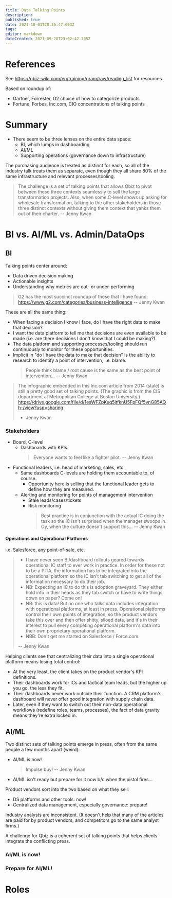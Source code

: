 ```yaml
---
title: Data Talking Points
description: 
published: true
date: 2021-10-01T20:36:47.063Z
tags: 
editor: markdown
dateCreated: 2021-09-28T23:02:42.705Z
---
```


# References
See https://qbiz-wiki.com/en/training/qram/raw/reading_list for resources.

Based on roundup of:
- Gartner, Forrester, G2 choice of how to categorize products
- Fortune, Forbes, Inc.com, CIO concentrations of talking points

# Summary
- There seem to be three lenses on the entire data space:
  - BI, which lumps in dashboarding
  - AI/ML
  - Supporting operations (governance down to infrastructure)

The purchasing audience is treated as distinct for each, so all of the industry talk treats them as separate, even though they all share 80% of the same infrastructure and relevant processes/tooling.

> The challenge is a set of talking points that allows Qbiz to pivot between these three contexts seamlessly to sell the large transformation projects. Also, when some C-level shows up asking for wholesale transformation, talking to the other stakeholders in those three distinct contexts without giving them context that yanks them out of their charter.
> -- Jenny Kwan

# BI vs. AI/ML vs. Admin/DataOps

## BI
Talking points center around:
- Data driven decision making
- Actionable insights
- Understanding why metrics are out- or under-performing

> G2 has the most succinct roundup of these that I have found: https://www.g2.com/categories/business-intelligence
> -- Jenny Kwan

These are all the same thing:
- When facing a decision I know I face, do I have the right data to make that decision?
- I want the data platform to tell me that decisions are even available to be made (i.e. are there decisions I don't know that I could be making?).
- The data platform and supporting processes/tooling should run continuously to monitor for these opportunities.
- Implicit in "do I have the data to make that decision" is the ability to research to identify a point of intervention, i.e. blame.
  > People think blame / root cause is the same as the best point of intervention...
  > -- Jenny Kwan

> The infographic embedded in this Inc.com article from 2014 (stale) is still a pretty good set of talking points. (The graphic is from the CIS department at Metropolitan College at Boston University.) https://drive.google.com/file/d/1esWFZpKeq5jtfknU5FpFQf5vnG85AQh-/view?usp=sharing
> - Jenny Kwan

### Stakeholders
- Board, C-level
  - Dashboards with KPIs.
    > Everyone wants to feel like a fighter pilot.
    > -- Jenny Kwan
- Functional leaders, i.e. head of marketing, sales, etc.
  - Same dashboards C-levels are holding them accountable to, of course.
    - Opportunity here is selling that the functional leader gets to define how they are measured.
  - Alerting and monitoring for points of management intervention
    - Stale leads/cases/tickets
    - Risk monitoring
      > Best practice is in conjunction with the actual IC doing the task so the IC isn't surprised when the manager swoops in. Oy, when the culture doesn't support this...
      > -- Jenny Kwan

#### Operations and Operational Platforms
i.e. Salesforce, any point-of-sale, etc.

> - I have never seen BI/dashboard rollouts geared towards operational IC staff to ever work in practice. In order for these not to be a PITA, the information has to be integrated into the operational platform so the IC isn't tab switching to get all of the information necessary to do their job.
> - NB: Expecting an IC to do this is adoption graveyard. They either hold info in their heads as they tab switch or have to write things down on paper? Come on!
> - NB: this is data! But no one who talks data includes integration with operational platforms, at least in press. Operational platforms control their own points of integration, so the product vendors take this over and then offer shitty, siloed data, and it's in their interest to pull every competing operational platform's data into their own proprietary operational platform.
> - NBB: Don't get me started on Salesforce / Force.com.
>
> -- Jenny Kwan

Helping clients see that centralizing their data into a single operational platform means losing total control:
- At the very least, the client takes on the product vendor's KPI definitions.
- Their dashboards work for ICs and tactical team leads, but the higher up you go, the less they fit.
- Their dashboards never work outside their function. A CRM platform's dashboard will never offer good integration with supply chain data.
- Later, even if they want to switch out their non-data operational workflows (redefine roles, teams, processes), the fact of data gravity means they're extra locked in.

## AI/ML
Two distinct sets of talking points emerge in press, often from the same people a few months apart (weird):
- AI/ML is now!
  > Impulse buy!
  > -- Jenny Kwan
- AI/ML isn't ready but prepare for it now b/c when the pistol fires...

Product vendors sort into the two based on what they sell:
- DS platforms and other tools: now!
- Centralized data management, especially governance: prepare!

Industry analysts are inconsistent. (It doesn't help that many of the articles are paid for by product vendors, and competitors go to the same analyst firms.)

A challenge for Qbiz is a coherent set of talking points that helps clients integrate the conflicting press.

### AI/ML is now!

### Prepare for AI/ML!

# Roles

